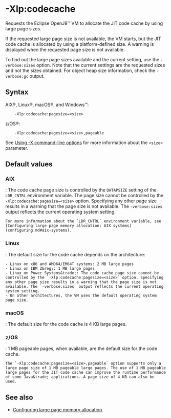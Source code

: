 <!--
* Copyright (c) 2017, 2022 IBM Corp. and others
*
* This program and the accompanying materials are made
* available under the terms of the Eclipse Public License 2.0
* which accompanies this distribution and is available at
* https://www.eclipse.org/legal/epl-2.0/ or the Apache
* License, Version 2.0 which accompanies this distribution and
* is available at https://www.apache.org/licenses/LICENSE-2.0.
*
* This Source Code may also be made available under the
* following Secondary Licenses when the conditions for such
* availability set forth in the Eclipse Public License, v. 2.0
* are satisfied: GNU General Public License, version 2 with
* the GNU Classpath Exception [1] and GNU General Public
* License, version 2 with the OpenJDK Assembly Exception [2].
*
* [1] https://www.gnu.org/software/classpath/license.html
* [2] http://openjdk.java.net/legal/assembly-exception.html
*
* SPDX-License-Identifier: EPL-2.0 OR Apache-2.0 OR GPL-2.0 WITH
* Classpath-exception-2.0 OR LicenseRef-GPL-2.0 WITH Assembly-exception
-->

# -Xlp:codecache

Requests the Eclipse OpenJ9&trade; VM to allocate the JIT code cache by using large page sizes.

If the requested large page size is not available, the VM starts, but the JIT code cache is allocated by using a platform-defined size. A warning is displayed when the requested page size is not available.

To find out the large page sizes available and the current setting, use the `-verbose:sizes` option. Note that the current settings are the requested sizes and not the sizes obtained. For object heap size information, check the `-verbose:gc` output.

## Syntax

AIX&reg;, Linux&reg;, macOS&reg;, and Windows&trade;:

        -Xlp:codecache:pagesize=<size>

z/OS&reg;:

        -Xlp:codecache:pagesize=<size>,pageable

See [Using -X command-line options](x_jvm_commands.md) for more information about the `<size>` parameter.

## Default values

### AIX

:   The code cache page size is controlled by the `DATAPSIZE` setting of the `LDR_CNTRL` environment variable. The page size cannot be controlled by the `-Xlp:codecache:pagesize=<size>` option. Specifying any other page size results in a warning that the page size is not available. The `-verbose:sizes` output reflects the current operating system setting.

    For more information about the `LDR_CNTRL` environment variable, see [Configuring large page memory allocation: AIX systems](configuring.md#aix-systems).

### Linux

: The default size for the code cache depends on the architecture:

    - Linux on x86 and AMD64/EM64T systems: 2 MB large pages
    - Linux on IBM Z&reg;: 1 MB large pages
    - Linux on Power Systems&trade;: The code cache page size cannot be controlled by the `-Xlp:codecache:pagesize=<size>` option. Specifying any other page size results in a warning that the page size is not available. The `-verbose:sizes` output reflects the current operating system setting.
    - On other architectures, the VM uses the default operating system page size.

### macOS

: The default size for the code cache is 4 KB large pages.

### z/OS

: 1 MB pageable pages, when available, are the default size for the code cache.

    The `-Xlp:codecache:pagesize=<size>,pageable` option supports only a large page size of 1 MB pageable large pages. The use of 1 MB pageable large pages for the JIT code cache can improve the runtime performance of some Java&trade; applications. A page size of 4 KB can also be used.

## See also

- [Configuring large page memory allocation](configuring.md#configuring-large-page-memory-allocation).



<!-- ==== END OF TOPIC ==== xlpcodecache.md ==== -->
